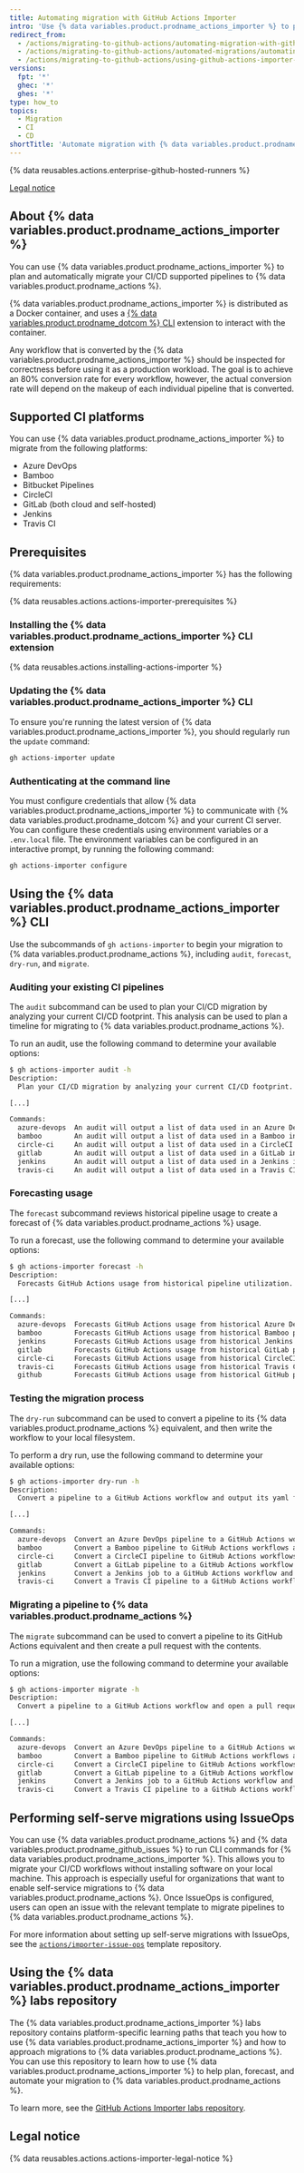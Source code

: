 ```yaml
---
title: Automating migration with GitHub Actions Importer
intro: 'Use {% data variables.product.prodname_actions_importer %} to plan and automate your migration to {% data variables.product.prodname_actions %}.'
redirect_from:
  - /actions/migrating-to-github-actions/automating-migration-with-github-actions-importer
  - /actions/migrating-to-github-actions/automated-migrations/automating-migration-with-github-actions-importer
  - /actions/migrating-to-github-actions/using-github-actions-importer-to-automate-migrations/automating-migration-with-github-actions-importer
versions:
  fpt: '*'
  ghec: '*'
  ghes: '*'
type: how_to
topics:
  - Migration
  - CI
  - CD
shortTitle: 'Automate migration with {% data variables.product.prodname_actions_importer %}'
---
```


{% data reusables.actions.enterprise-github-hosted-runners %}

[Legal notice](#legal-notice)

## About {% data variables.product.prodname_actions_importer %}

You can use {% data variables.product.prodname_actions_importer %} to plan and automatically migrate your CI/CD supported pipelines to {% data variables.product.prodname_actions %}.

{% data variables.product.prodname_actions_importer %} is distributed as a Docker container, and uses a [{% data variables.product.prodname_dotcom %} CLI](https://cli.github.com) extension to interact with the container.

Any workflow that is converted by the {% data variables.product.prodname_actions_importer %} should be inspected for correctness before using it as a production workload. The goal is to achieve an 80% conversion rate for every workflow, however, the actual conversion rate will depend on the makeup of each individual pipeline that is converted.

## Supported CI platforms

You can use {% data variables.product.prodname_actions_importer %} to migrate from the following platforms:

* Azure DevOps
* Bamboo
* Bitbucket Pipelines
* CircleCI
* GitLab (both cloud and self-hosted)
* Jenkins
* Travis CI

## Prerequisites

{% data variables.product.prodname_actions_importer %} has the following requirements:

{% data reusables.actions.actions-importer-prerequisites %}

### Installing the {% data variables.product.prodname_actions_importer %} CLI extension

{% data reusables.actions.installing-actions-importer %}

### Updating the {% data variables.product.prodname_actions_importer %} CLI

To ensure you're running the latest version of {% data variables.product.prodname_actions_importer %}, you should regularly run the `update` command:

```bash
gh actions-importer update
```

### Authenticating at the command line

You must configure credentials that allow {% data variables.product.prodname_actions_importer %} to communicate with {% data variables.product.prodname_dotcom %} and your current CI server. You can configure these credentials using environment variables or a `.env.local` file. The environment variables can be configured in an interactive prompt, by running the following command:

```bash
gh actions-importer configure
```

## Using the {% data variables.product.prodname_actions_importer %} CLI

Use the subcommands of `gh actions-importer` to begin your migration to {% data variables.product.prodname_actions %}, including `audit`, `forecast`, `dry-run`, and `migrate`.

### Auditing your existing CI pipelines

The `audit` subcommand can be used to plan your CI/CD migration by analyzing your current CI/CD footprint. This analysis can be used to plan a timeline for migrating to {% data variables.product.prodname_actions %}.

To run an audit, use the following command to determine your available options:

```bash
$ gh actions-importer audit -h
Description:
  Plan your CI/CD migration by analyzing your current CI/CD footprint.

[...]

Commands:
  azure-devops  An audit will output a list of data used in an Azure DevOps instance.
  bamboo        An audit will output a list of data used in a Bamboo instance.
  circle-ci     An audit will output a list of data used in a CircleCI instance.
  gitlab        An audit will output a list of data used in a GitLab instance.
  jenkins       An audit will output a list of data used in a Jenkins instance.
  travis-ci     An audit will output a list of data used in a Travis CI instance.
```

### Forecasting usage

The `forecast` subcommand reviews historical pipeline usage to create a forecast of {% data variables.product.prodname_actions %} usage.

To run a forecast, use the following command to determine your available options:

```bash
$ gh actions-importer forecast -h
Description:
  Forecasts GitHub Actions usage from historical pipeline utilization.

[...]

Commands:
  azure-devops  Forecasts GitHub Actions usage from historical Azure DevOps pipeline utilization.
  bamboo        Forecasts GitHub Actions usage from historical Bamboo pipeline utilization.
  jenkins       Forecasts GitHub Actions usage from historical Jenkins pipeline utilization.
  gitlab        Forecasts GitHub Actions usage from historical GitLab pipeline utilization.
  circle-ci     Forecasts GitHub Actions usage from historical CircleCI pipeline utilization.
  travis-ci     Forecasts GitHub Actions usage from historical Travis CI pipeline utilization.
  github        Forecasts GitHub Actions usage from historical GitHub pipeline utilization.
```

### Testing the migration process

The `dry-run` subcommand can be used to convert a pipeline to its {% data variables.product.prodname_actions %} equivalent, and then write the workflow to your local filesystem.

To perform a dry run, use the following command to determine your available options:

```bash
$ gh actions-importer dry-run -h
Description:
  Convert a pipeline to a GitHub Actions workflow and output its yaml file.

[...]

Commands:
  azure-devops  Convert an Azure DevOps pipeline to a GitHub Actions workflow and output its yaml file.
  bamboo        Convert a Bamboo pipeline to GitHub Actions workflows and output its yaml file.
  circle-ci     Convert a CircleCI pipeline to GitHub Actions workflows and output the yaml file(s).
  gitlab        Convert a GitLab pipeline to a GitHub Actions workflow and output the yaml file.
  jenkins       Convert a Jenkins job to a GitHub Actions workflow and output its yaml file.
  travis-ci     Convert a Travis CI pipeline to a GitHub Actions workflow and output its yaml file.
```

### Migrating a pipeline to {% data variables.product.prodname_actions %}

The `migrate` subcommand can be used to convert a pipeline to its GitHub Actions equivalent and then create a pull request with the contents.

To run a migration, use the following command to determine your available options:

```bash
$ gh actions-importer migrate -h
Description:
  Convert a pipeline to a GitHub Actions workflow and open a pull request with the changes.

[...]

Commands:
  azure-devops  Convert an Azure DevOps pipeline to a GitHub Actions workflow and open a pull request with the changes.
  bamboo        Convert a Bamboo pipeline to GitHub Actions workflows and open a pull request with the changes.
  circle-ci     Convert a CircleCI pipeline to GitHub Actions workflows and open a pull request with the changes.
  gitlab        Convert a GitLab pipeline to a GitHub Actions workflow and open a pull request with the changes.
  jenkins       Convert a Jenkins job to a GitHub Actions workflow and open a pull request with the changes.
  travis-ci     Convert a Travis CI pipeline to a GitHub Actions workflow and open a pull request with the changes.
```

## Performing self-serve migrations using IssueOps

You can use {% data variables.product.prodname_actions %} and {% data variables.product.prodname_github_issues %} to run CLI commands for {% data variables.product.prodname_actions_importer %}. This allows you to migrate your CI/CD workflows without installing software on your local machine. This approach is especially useful for organizations that want to enable self-service migrations to {% data variables.product.prodname_actions %}. Once IssueOps is configured, users can open an issue with the relevant template to migrate pipelines to {% data variables.product.prodname_actions %}.

For more information about setting up self-serve migrations with IssueOps, see the [`actions/importer-issue-ops`](https://github.com/actions/importer-issue-ops) template repository.

## Using the {% data variables.product.prodname_actions_importer %} labs repository

The {% data variables.product.prodname_actions_importer %} labs repository contains platform-specific learning paths that teach you how to use {% data variables.product.prodname_actions_importer %} and how to approach migrations to {% data variables.product.prodname_actions %}. You can use this repository to learn how to use {% data variables.product.prodname_actions_importer %} to help plan, forecast, and automate your migration to {% data variables.product.prodname_actions %}.

To learn more, see the [GitHub Actions Importer labs repository](https://github.com/actions/importer-labs/tree/main#readme).

## Legal notice

{% data reusables.actions.actions-importer-legal-notice %}
